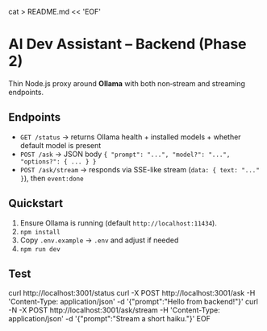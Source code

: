 cat > README.md << 'EOF'
# AI Dev Assistant – Backend (Phase 2)

Thin Node.js proxy around **Ollama** with both non‑stream and streaming endpoints.

## Endpoints
- `GET /status` → returns Ollama health + installed models + whether default model is present
- `POST /ask` → JSON body `{ "prompt": "...", "model?": "...", "options?": { ... } }`
- `POST /ask/stream` → responds via SSE-like stream (`data: { text: "..." }`), then `event:done`

## Quickstart
1. Ensure Ollama is running (default `http://localhost:11434`).
2. `npm install`
3. Copy `.env.example` → `.env` and adjust if needed
4. `npm run dev`

## Test
curl http://localhost:3001/status
curl -X POST http://localhost:3001/ask -H 'Content-Type: application/json' -d '{"prompt":"Hello from backend!"}'
curl -N -X POST http://localhost:3001/ask/stream -H 'Content-Type: application/json' -d '{"prompt":"Stream a short haiku."}'
EOF
